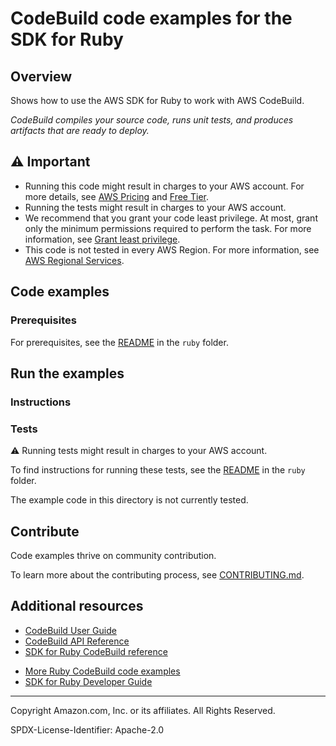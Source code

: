 # CodeBuild code examples for the SDK for Ruby

## Overview

Shows how to use the AWS SDK for Ruby to work with AWS CodeBuild.

<!--custom.overview.start-->
<!--custom.overview.end-->

_CodeBuild compiles your source code, runs unit tests, and produces artifacts that are ready to deploy._

## ⚠ Important

* Running this code might result in charges to your AWS account. For more details, see [AWS Pricing](https://aws.amazon.com/pricing/) and [Free Tier](https://aws.amazon.com/free/).
* Running the tests might result in charges to your AWS account.
* We recommend that you grant your code least privilege. At most, grant only the minimum permissions required to perform the task. For more information, see [Grant least privilege](https://docs.aws.amazon.com/IAM/latest/UserGuide/best-practices.html#grant-least-privilege).
* This code is not tested in every AWS Region. For more information, see [AWS Regional Services](https://aws.amazon.com/about-aws/global-infrastructure/regional-product-services).

<!--custom.important.start-->
<!--custom.important.end-->

## Code examples

### Prerequisites

For prerequisites, see the [README](../../README.md#Prerequisites) in the `ruby` folder.


<!--custom.prerequisites.start-->
<!--custom.prerequisites.end-->

<!--custom.examples.start-->
<!--custom.examples.end-->

## Run the examples

### Instructions


<!--custom.instructions.start-->
<!--custom.instructions.end-->



### Tests

⚠ Running tests might result in charges to your AWS account.


To find instructions for running these tests, see the [README](../../README.md#Tests)
in the `ruby` folder.



<!--custom.tests.start-->

The example code in this directory is not currently tested.

## Contribute

Code examples thrive on community contribution.

To learn more about the contributing process, see [CONTRIBUTING.md](../../../CONTRIBUTING.md).

<!--custom.tests.end-->

## Additional resources

- [CodeBuild User Guide](https://docs.aws.amazon.com/codebuild/latest/userguide/welcome.html)
- [CodeBuild API Reference](https://docs.aws.amazon.com/codebuild/latest/APIReference/Welcome.html)
- [SDK for Ruby CodeBuild reference](https://docs.aws.amazon.com/sdk-for-ruby/v3/api/Aws/Codebuild.html)

<!--custom.resources.start-->

- [More Ruby CodeBuild code examples](https://docs.aws.amazon.com/sdk-for-ruby/v3/developer-guide/cb-examples.html)
- [SDK for Ruby Developer Guide](https://aws.amazon.com/developer/language/ruby/)
<!--custom.resources.end-->

---

Copyright Amazon.com, Inc. or its affiliates. All Rights Reserved.

SPDX-License-Identifier: Apache-2.0